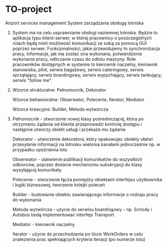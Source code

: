 # TO-project
Airport services management
System zarządzania obsługą lotniska
1) System ma na celu usprawnianie obsługi naziemnej lotniska. 
Będzie to aplikacja typu klient-serwer, w której pracownicy 
o poszczególnych rolach będą mieli możliwość komunikacji ze 
sobą za pomocą GUI poprzez serwer. Funkcjonalności, jakie 
przewidujemy to synchronizacja pracy, informacje, jak ma 
zostać ona wykonana, potwierdzenie wykonania pracy, 
odliczanie czasu do odlotu maszyny. 
Role pracowników dostępnych w systemie to kierownik naczelny, 
kierownik stanowiska, pilot, serwis bagażowy, serwis cateringowy, serwis sprzątający, 
serwis boardingowy, serwis wypychający, serwis tankujący, serwis "follow me".
2) Wzorce strukturalne: Pełnomocnik, Dekorator 

   Wzorce behawioralne: Obserwator, Polecenie, Iterator, Mediator
   
   Wzorce kreacyjne: Builder, Metoda wytwórcza
3) Pełnomocnik - stworzenie nowej klasy pośredniczącej, która po otrzymaniu żądania od klienta przeprowadzi kontrolę dostępu i następnie utworzy obiekt usługi i przekaże mu żądanie

   Dekorator - utworzenie dekoratora, który opakowujac obiekty ułatwi przesyłanie informacji na lotnisku wieloma 
          kanałami jednocześnie np. w przypadku opóźnienia lotu
          
   Obserwator - ulatwienie publikacji komunikatów do wszystkich odbiorców, poprzez dodanie mechanizmu subskrypcji do 
          klasy wysyłającej komunikaty
          
   Polecenie - stworzenie łącza pomiędzy obiektami interfejsu użytkownika i logiki biznesowej, tworzenie kolejki poleceń
   
   Builder - budowanie obiektu zawierającego informacje o rodzaju pracy do wykonania
   
   Metoda wytwórcza - użycie do serwisu boardingowy - np. Schody i Autobus bedą implementować interfejs Transport
   
   Mediator - kierownik naczelny
   
   Iterator - użycie do przechodzenia po liście WorkOrders w celu znalezienia prac spełniających kryteria 
          iteracji (po numerze lotu) 
